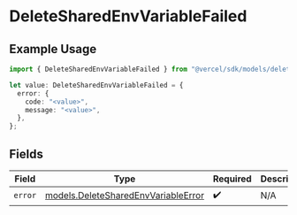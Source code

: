 # DeleteSharedEnvVariableFailed

## Example Usage

```typescript
import { DeleteSharedEnvVariableFailed } from "@vercel/sdk/models/deletesharedenvvariableop.js";

let value: DeleteSharedEnvVariableFailed = {
  error: {
    code: "<value>",
    message: "<value>",
  },
};
```

## Fields

| Field                                                                            | Type                                                                             | Required                                                                         | Description                                                                      |
| -------------------------------------------------------------------------------- | -------------------------------------------------------------------------------- | -------------------------------------------------------------------------------- | -------------------------------------------------------------------------------- |
| `error`                                                                          | [models.DeleteSharedEnvVariableError](../models/deletesharedenvvariableerror.md) | :heavy_check_mark:                                                               | N/A                                                                              |